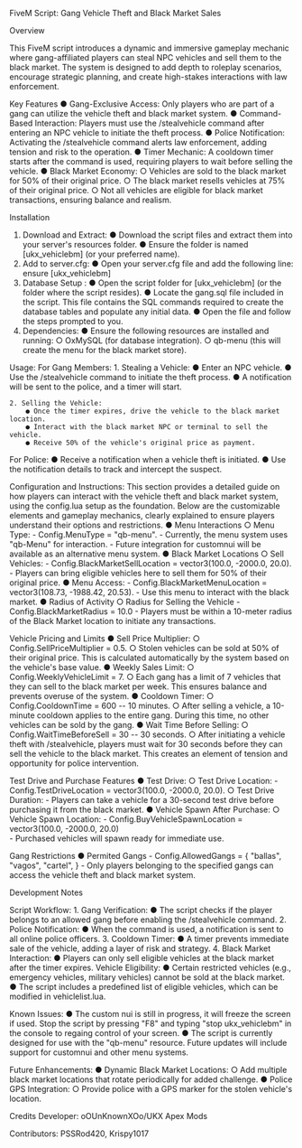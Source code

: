 FiveM Script: Gang Vehicle Theft and Black Market Sales


Overview

This FiveM script introduces a dynamic and immersive gameplay mechanic where gang-affiliated players can steal NPC vehicles and sell them to the black market. The system is designed to add depth to roleplay scenarios, encourage strategic planning, and create high-stakes interactions with law enforcement.

Key Features
    ● Gang-Exclusive Access: Only players who are part of a gang can utilize the vehicle theft and black market system.
    ● Command-Based Interaction: Players must use the /stealvehicle command after entering an NPC vehicle to initiate the theft process.
    ● Police Notification: Activating the /stealvehicle command alerts law enforcement, adding tension and risk to the operation.
    ● Timer Mechanic: A cooldown timer starts after the command is used, requiring players to wait before selling the vehicle.
    ● Black Market Economy:
        ○ Vehicles are sold to the black market for 50% of their original price.
        ○ The black market resells vehicles at 75% of their original price.
        ○ Not all vehicles are eligible for black market transactions, ensuring balance and realism.




Installation
1. Download and Extract:
    ● Download the script files and extract them into your server's resources folder.
    ● Ensure the folder is named [ukx_vehiclebm] (or your preferred name).
2. Add to server.cfg:
    ● Open your server.cfg file and add the following line:
        ensure [ukx_vehiclebm]
3. Database Setup :
    ● Open the script folder for [ukx_vehiclebm] (or the folder where the script resides).
    ● Locate the gang.sql file included in the script. This file contains the SQL commands required to create the database tables and populate any initial data.
    ● Open the file and follow the steps prompted to you.
4. Dependencies:
    ● Ensure the following resources are installed and running:
        ○ OxMySQL (for database integration).
        ○ qb-menu (this will create the menu for the black market store).




Usage:
For Gang Members:
    1. Stealing a Vehicle:
        ● Enter an NPC vehicle.
        ● Use the /stealvehicle command to initiate the theft process.
        ● A notification will be sent to the police, and a timer will start.

    2. Selling the Vehicle:
        ● Once the timer expires, drive the vehicle to the black market location.
        ● Interact with the black market NPC or terminal to sell the vehicle.
        ● Receive 50% of the vehicle's original price as payment.
For Police:
    ● Receive a notification when a vehicle theft is initiated.
    ● Use the notification details to track and intercept the suspect.




Configuration and Instructions:
    This section provides a detailed guide on how players can interact with the vehicle theft and black market system, using the config.lua setup as the foundation. Below are the customizable elements and gameplay mechanics, clearly explained to ensure players understand their options and restrictions.
    ● Menu Interactions
        ○ Menu Type:
            - Config.MenuType = "qb-menu".
            - Currently, the menu system uses "qb-Menu" for interaction.
            - Future integration for customnui will be available as an alternative menu system.
    ● Black Market Locations
        ○ Sell Vehicles:
            - Config.BlackMarketSellLocation = vector3(100.0, -2000.0, 20.0). 
            - Players can bring eligible vehicles here to sell them for 50% of their original price.
    ● Menu Access:
            - Config.BlackMarketMenuLocation = vector3(108.73, -1988.42, 20.53).
            - Use this menu to interact with the black market.
    ● Radius of Activity
        ○ Radius for Selling the Vehicle
            - Config.BlackMarketRadius = 10.0 
            - Players must be within a 10-meter radius of the Black Market location to initiate any transactions.


Vehicle Pricing and Limits
    ● Sell Price Multiplier:
        ○ Config.SellPriceMultiplier = 0.5.
        ○ Stolen vehicles can be sold at 50% of their original price. This is calculated automatically by the system based on the vehicle's base value.
    ● Weekly Sales Limit:
        ○ Config.WeeklyVehicleLimit = 7.
        ○ Each gang has a limit of 7 vehicles that they can sell to the black market per week. This ensures balance and prevents overuse of the system.
    ● Cooldown Timer:
        ○ Config.CooldownTime = 600  -- 10 minutes.
        ○ After selling a vehicle, a 10-minute cooldown applies to the entire gang. During this time, no other vehicles can be sold by the gang.
    ● Wait Time Before Selling:
        ○ Config.WaitTimeBeforeSell = 30 -- 30 seconds.
        ○ After initiating a vehicle theft with /stealvehicle, players must wait for 30 seconds before they can sell the vehicle to the black market. This creates an element of tension and opportunity for police intervention.


Test Drive and Purchase Features
    ● Test Drive:
        ○ Test Drive Location:
            - Config.TestDriveLocation = vector3(100.0, -2000.0, 20.0).
        ○ Test Drive Duration:
            - Players can take a vehicle for a 30-second test drive before purchasing it from the black market.
    ● Vehicle Spawn After Purchase:
        ○ Vehicle Spawn Location:
            - Config.BuyVehicleSpawnLocation = vector3(100.0, -2000.0, 20.0)    
            - Purchased vehicles will spawn ready for immediate use.


Gang Restrictions
       ●  Permited Gangs
            - Config.AllowedGangs = {
                  "ballas",
                  "vagos",
                  "cartel",
              }
            - Only players belonging to the specified gangs can access the vehicle theft and black market system.




Development Notes

Script Workflow:
    1. Gang Verification:
        ● The script checks if the player belongs to an allowed gang before enabling the /stealvehicle command.
    2. Police Notification:
        ● When the command is used, a notification is sent to all online police officers.
    3. Cooldown Timer:
        ● A timer prevents immediate sale of the vehicle, adding a layer of risk and strategy.
    4. Black Market Interaction:
        ● Players can only sell eligible vehicles at the black market after the timer expires.
Vehicle Eligibility:
    ● Certain restricted vehicles (e.g., emergency vehicles, military vehicles) cannot be sold at the black market.
    ● The script includes a predefined list of eligible vehicles, which can be modified in vehiclelist.lua.



Known Issues:
    ● The custom nui is still in progress, it will freeze the screen if used.  Stop the script by pressing "F8" and typing "stop ukx_vehiclebm" in the console to regaing control of your screen.
    ● The script is currently designed for use with the "qb-menu" resource. Future updates will include support for customnui and other menu systems.


Future Enhancements:
    ● Dynamic Black Market Locations:
        ○ Add multiple black market locations that rotate periodically for added challenge.
    ● Police GPS Integration:
        ○ Provide police with a GPS marker for the stolen vehicle's location.


Credits
Developer: oOUnKnownXOo/UKX Apex Mods

Contributors: PSSRod420, Krispy1017

